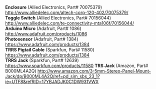 **Enclosure** (Allied Electronics, Part# 70075379)  http://www.alliedelec.com/altech-corp-120-402/70075379/  
**Toggle Switch** (Allied Electronics, Part# 70156044)  http://www.alliedelec.com/te-connectivity-mta106f/70156044/  
**Arduino Micro** (Adafruit, Part# 1086)  http://www.adafruit.com/products/1086  
**Photosensor** (Adafruit, Part# 1384)  https://www.adafruit.com/products/1384  
**TRRS Pigtail Cable** (Sparkfun, Part# 11580)  https://www.adafruit.com/products/1384  
**TRRS Jack** (Sparkfun, Part# 12639) https://www.sparkfun.com/products/11580
**TRS Jack** (Amazon, Part# B000ML4A2Q)  http://www.amazon.com/3-5mm-Stereo-Panel-Mount-Jack/dp/B000ML4A2Q/ref=pd_sim_sbs_23_1?ie=UTF8&refRID=17YBJADJK0C1DW931VWX  
